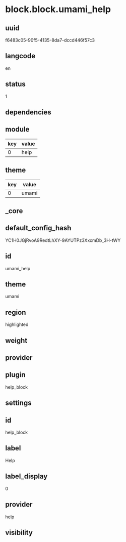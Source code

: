 # block.block.umami_help

## uuid
f6483c05-90f5-4135-8da7-dccd446f57c3

## langcode
en

## status
1

## dependencies

## module
|key|value|
|-|-|
|0|help|


## theme
|key|value|
|-|-|
|0|umami|


## _core

## default_config_hash
YC1H0JGjRvoA9RedtLhXY-9AYUTPz3XxcmDb_3H-tWY

## id
umami_help

## theme
umami

## region
highlighted

## weight


## provider


## plugin
help_block

## settings

## id
help_block

## label
Help

## label_display
0

## provider
help

## visibility

